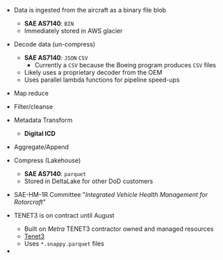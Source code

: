 
- Data is ingested from the aircraft as a binary file blob
	- **SAE AS7140**: `BIN`
	- Immediately stored in AWS glacier
- Decode data (un-compress)
	- **SAE AS7140**: `JSON` `CSV`
		- Currently a `CSV` because the Boeing program produces `CSV` files
	- Likely uses a proprietary decoder from the OEM
	- Uses parallel lambda functions for pipeline speed-ups
- Map reduce
- Filter/cleanse
- Metadata Transform
	- **Digital ICD**
- Aggregate/Append
- Compress (Lakehouse)
	- **SAE AS7140**: `parquet`
	- Stored in DeltaLake for other DoD customers

- SAE-HM-1R Committee "*Integrated Vehicle Health Management for Rotorcraft*"
- TENET3 is on contract until August 
	- Built on *Metra* TENET3 contractor owned and managed resources
	- [Tenet3](https://tenet3.com/solutions.html)
	- Uses `*.snappy.parquet` files
- 